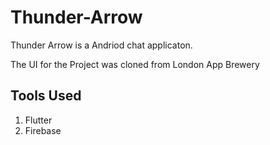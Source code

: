 # Thunder-Arrow

Thunder Arrow is a Andriod chat applicaton.

The UI for the Project was cloned from London App Brewery

## Tools Used
1) Flutter
2) Firebase


